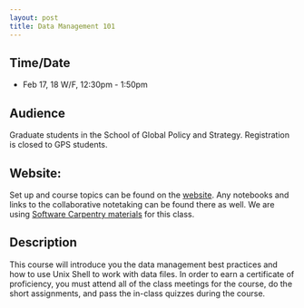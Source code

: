 ```yaml
---
layout: post
title: Data Management 101
---
```


## Time/Date 

* Feb 17, 18 W/F, 12:30pm - 1:50pm 

## Audience 

Graduate students in the School of Global Policy and Strategy. Registration is closed to GPS students. 

## Website: 

Set up and course topics can be found on the [website](http://ucsdlib.github.io/win2016-gps-dm101/).  Any notebooks and links to the collaborative notetaking can be found there as well.  We are using [Software Carpentry materials](http://software-carpentry.org/lessons/) for this class. 

## Description

This course will introduce you the data management best practices and how to use Unix Shell to work with data files. In order to earn a certificate of proficiency, you must attend all of the class meetings for the course, do the short assignments, and pass the in-class quizzes during the course.







